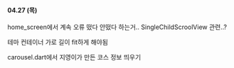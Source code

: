#### 04.27 (목)



home_screen에서 계속 오류 떴다 안떴다 하는거.. SingleChildScroolView 관련..?

테마 컨테이너 가로 길이 fit하게 해야됨

carousel.dart에서 지영이가 만든 코스 정보 띄우기
